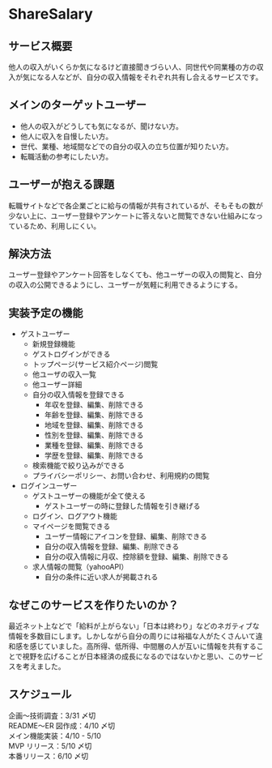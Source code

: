 # ShareSalary

## サービス概要

他人の収入がいくらか気になるけど直接聞きづらい人、同世代や同業種の方の収入が気になる人などが、自分の収入情報をそれぞれ共有し合えるサービスです。

## メインのターゲットユーザー

- 他人の収入がどうしても気になるが、聞けない方。
- 他人に収入を自慢したい方。
- 世代、業種、地域間などでの自分の収入の立ち位置が知りたい方。
- 転職活動の参考にしたい方。

## ユーザーが抱える課題

転職サイトなどで各企業ごとに給与の情報が共有されているが、そもそもの数が少ない上に、ユーザー登録やアンケートに答えないと閲覧できない仕組みになっているため、利用しにくい。

## 解決方法

ユーザー登録やアンケート回答をしなくても、他ユーザーの収入の閲覧と、自分の収入の公開できるようにし、ユーザーが気軽に利用できるようにする。

## 実装予定の機能

- ゲストユーザー
  - 新規登録機能
  - ゲストログインができる
  - トップページ(サービス紹介ページ)閲覧
  - 他ユーザの収入一覧
  - 他ユーザー詳細
  - 自分の収入情報を登録できる
    - 年収を登録、編集、削除できる
    - 年齢を登録、編集、削除できる
    - 地域を登録、編集、削除できる
    - 性別を登録、編集、削除できる
    - 業種を登録、編集、削除できる
    - 学歴を登録、編集、削除できる
  - 検索機能で絞り込みができる
  - プライバシーポリシー、お問い合わせ、利用規約の閲覧
- ログインユーザー
  - ゲストユーザーの機能が全て使える
    - ゲストユーザーの時に登録した情報を引き継げる
  - ログイン、ログアウト機能
  - マイページを閲覧できる
    - ユーザー情報にアイコンを登録、編集、削除できる
    - 自分の収入情報を登録、編集、削除できる
    - 自分の収入情報に月収、控除額を登録、編集、削除できる
  - 求人情報の閲覧（yahooAPI）
    - 自分の条件に近い求人が掲載される

## なぜこのサービスを作りたいのか？

最近ネット上などで「給料が上がらない」「日本は終わり」などのネガティブな情報を多数目にします。しかしながら自分の周りには裕福な人がたくさんいて違和感を感じていました。高所得、低所得、中間層の人が互いに情報を共有することで視野を広げることが日本経済の成長になるのではないかと思い、このサービスを考えました。

## スケジュール

企画〜技術調査：3/31 〆切</br>
README〜ER 図作成：4/10 〆切</br>
メイン機能実装：4/10 - 5/10</br>
MVP リリース：5/10 〆切</br>
本番リリース：6/10 〆切</br>
